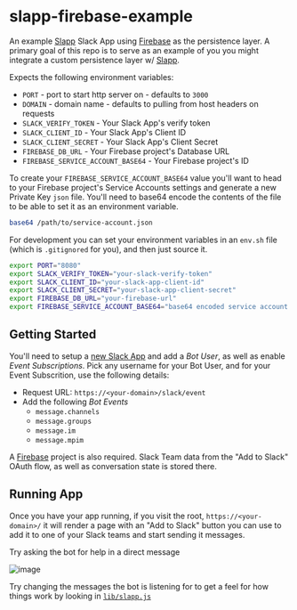 # slapp-firebase-example
An example [Slapp][slap] Slack App using [Firebase][firebase] as the persistence layer. A primary goal of this repo is to serve as an example of you you might integrate a custom persistence layer w/ [Slapp][slap].

Expects the following environment variables:

+ `PORT` - port to start http server on - defaults to `3000`
+ `DOMAIN` - domain name - defaults to pulling from host headers on requests
+ `SLACK_VERIFY_TOKEN` - Your Slack App's verify token
+ `SLACK_CLIENT_ID` - Your Slack App's Client ID
+ `SLACK_CLIENT_SECRET` - Your Slack App's Client Secret
+ `FIREBASE_DB_URL` - Your Firebase project's Database URL
+ `FIREBASE_SERVICE_ACCOUNT_BASE64` - Your Firebase project's ID

To create your `FIREBASE_SERVICE_ACCOUNT_BASE64` value you'll want to head to your Firebase project's Service Accounts settings and generate a new Private Key `json` file.  You'll need to base64 encode the contents of the file to be able to set it as an environment variable.

```bash
base64 /path/to/service-account.json
```

For development you can set your environment variables in an `env.sh` file (which is `.gitignored` for you), and then just source it.

```bash
export PORT="8080"
export SLACK_VERIFY_TOKEN="your-slack-verify-token"
export SLACK_CLIENT_ID="your-slack-app-client-id"
export SLACK_CLIENT_SECRET="your-slack-app-client-secret"
export FIREBASE_DB_URL="your-firebase-url"
export FIREBASE_SERVICE_ACCOUNT_BASE64="base64 encoded service account key file contents"
```

## Getting Started

You'll need to setup a [new Slack App](https://api.slack.com/apps/new) and add a *Bot User*, as well as enable *Event Subscriptions*. Pick any username for your Bot User, and for your Event Subscrition, use the following details:

+ Request URL: `https://<your-domain>/slack/event`
+ Add the following *Bot Events*
    * `message.channels`
    * `message.groups`
    * `message.im`
    * `message.mpim`

A [Firebase](firebase) project is also required.  Slack Team data from the "Add to Slack" OAuth flow, as well as conversation state is stored there.

## Running App
Once you have your app running, if you visit the root, `https://<your-domain>/` it will render a page with an "Add to Slack" button you can use to add it to one of your Slack teams and start sending it messages.

Try asking the bot for help in a direct message

![image](https://cloud.githubusercontent.com/assets/367275/17531990/b05399a4-5e3b-11e6-9dc0-21a29f27c913.png)

Try changing the messages the bot is listening for to get a feel for how things work by looking in [`lib/slapp.js`](https://github.com/BeepBoopHQ/slapp-firebase-example/blob/master/lib/slapp.js)

[slap]: https://github.com/BeepBoopHQ/slapp
[firebase]: https://firebase.google.com
